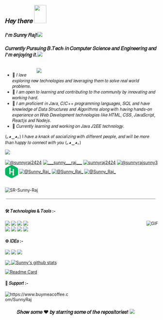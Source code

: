 <h2> 𝐻𝑒𝑦 𝑡ℎ𝑒𝑟𝑒 <img src="https://media.giphy.com/media/QX1OLGwOdE2X5kjn9w/giphy.gif" height="60" width="40"></h2>
<h3 style=font-family: 'Fuzzy Bubbles', cursive;>𝐼'𝑚 𝑆𝑢𝑛𝑛𝑦 𝑅𝑎𝑗!<img src="https://media.giphy.com/media/mGcNjsfWAjY5AEZNw6/giphy.gif" width="50"></h3>
<h3> 𝐶𝑢𝑟𝑟𝑒𝑛𝑡𝑙𝑦 𝑃𝑢𝑟𝑠𝑢𝑖𝑛𝑔 𝐵.𝑇𝑒𝑐ℎ 𝑖𝑛 𝐶𝑜𝑚𝑝𝑢𝑡𝑒𝑟 𝑆𝑐𝑖𝑒𝑛𝑐𝑒 𝑎𝑛𝑑 𝐸𝑛𝑔𝑖𝑛𝑒𝑒𝑟𝑖𝑛𝑔 𝑎𝑛𝑑 𝐼'𝑚 𝑒𝑛𝑗𝑜𝑦𝑖𝑛𝑔 𝑖𝑡.<img src="https://media.giphy.com/media/VgCDAzcKvsR6OM0uWg/giphy.gif" width="50"> </h3><br>

<img align='right' src="https://miro.medium.com/max/680/1*IRGHmiGsa16stedQvIaZfw.gif" width="400">
<!-- <img align='right' src="https://media.giphy.com/media/7G9YhMtnt2FQR9Sscd/giphy.gif" width="400"> -->

<!-- 
- 🎓 I'm currently learning - Backend Web Development//fsymbols.com
- 🤿 I'm looking forward to collaborate on topics related to - DSA , Web Development , Python , Java , C/C++
- 🐞 Fun Fact -: Code is like humor. When you have to explain it , it's bad -->
<ul>
<li>📌 𝐼 𝑙𝑜𝑣𝑒 𝑒𝑥𝑝𝑙𝑜𝑟𝑖𝑛𝑔 𝑛𝑒𝑤 𝑡𝑒𝑐ℎ𝑛𝑜𝑙𝑜𝑔𝑖𝑒𝑠 𝑎𝑛𝑑 𝑙𝑒𝑣𝑒𝑟𝑎𝑔𝑖𝑛𝑔 𝑡ℎ𝑒𝑚 𝑡𝑜 𝑠𝑜𝑙𝑣𝑒 𝑟𝑒𝑎𝑙 𝑤𝑜𝑟𝑙𝑑 𝑝𝑟𝑜𝑏𝑙𝑒𝑚𝑠.</li>
<li>📌 𝐼 𝑎𝑚 𝑜𝑝𝑒𝑛 𝑡𝑜 𝑙𝑒𝑎𝑟𝑛𝑖𝑛𝑔 𝑎𝑛𝑑 𝑐𝑜𝑛𝑡𝑟𝑖𝑏𝑢𝑡𝑖𝑛𝑔 𝑡𝑜 𝑡ℎ𝑒 𝑐𝑜𝑚𝑚𝑢𝑛𝑖𝑡𝑦 𝑏𝑦 𝑖𝑛𝑛𝑜𝑣𝑎𝑡𝑖𝑛𝑔 𝑎𝑛𝑑 𝑤𝑜𝑟𝑘𝑖𝑛𝑔 ℎ𝑎𝑟𝑑.</li>
<li>📌 𝐼 𝑎𝑚 𝑝𝑟𝑜𝑓𝑖𝑐𝑖𝑒𝑛𝑡 𝑖𝑛 𝐽𝑎𝑣𝑎, 𝐶/𝐶++ 𝑝𝑟𝑜𝑔𝑟𝑎𝑚𝑚𝑖𝑛𝑔 𝑙𝑎𝑛𝑔𝑢𝑎𝑔𝑒𝑠, 𝑆𝑄𝐿 𝑎𝑛𝑑 ℎ𝑎𝑣𝑒 𝑘𝑛𝑜𝑤𝑙𝑒𝑑𝑔𝑒 𝑜𝑓 𝐷𝑎𝑡𝑎 𝑆𝑡𝑟𝑢𝑐𝑡𝑢𝑟𝑒𝑠 𝑎𝑛𝑑 𝐴𝑙𝑔𝑜𝑟𝑖𝑡ℎ𝑚𝑠 𝑎𝑙𝑜𝑛𝑔 𝑤𝑖𝑡ℎ ℎ𝑎𝑣𝑖𝑛𝑔 ℎ𝑎𝑛𝑑𝑠-𝑜𝑛 𝑒𝑥𝑝𝑒𝑟𝑖𝑒𝑛𝑐𝑒 𝑜𝑛 𝑊𝑒𝑏 𝐷𝑒𝑣𝑒𝑙𝑜𝑝𝑚𝑒𝑛𝑡 𝑡𝑒𝑐ℎ𝑛𝑜𝑙𝑜𝑔𝑖𝑒𝑠 𝑙𝑖𝑘𝑒 𝐻𝑇𝑀𝐿, 𝐶𝑆𝑆, 𝐽𝑎𝑣𝑎𝑆𝑐𝑟𝑖𝑝𝑡, 𝑅𝑒𝑎𝑐𝑡𝑗𝑠 𝑎𝑛𝑑 𝑁𝑜𝑑𝑒𝑗𝑠.</li>
<li>📌 𝐶𝑢𝑟𝑟𝑒𝑛𝑡𝑙𝑦 𝑙𝑒𝑎𝑟𝑛𝑖𝑛𝑔 𝑎𝑛𝑑 𝑤𝑜𝑟𝑘𝑖𝑛𝑔 𝑜𝑛 𝐽𝑎𝑣𝑎 𝐽2𝐸𝐸 𝑡𝑒𝑐ℎ𝑛𝑜𝑙𝑜𝑔𝑦.</li>
</ul>

<!-- https://assets5.lottiefiles.com/packages/lf20_tsdnk8ut.json -->
(｡◕‿◕｡) I ℎ𝑎𝑣𝑒 𝑎 𝑘𝑛𝑎𝑐𝑘 𝑜𝑓 𝑠𝑜𝑐𝑖𝑎𝑙𝑖𝑧𝑖𝑛𝑔 𝑤𝑖𝑡ℎ 𝑑𝑖𝑓𝑓𝑒𝑟𝑒𝑛𝑡 𝑝𝑒𝑜𝑝𝑙𝑒, 𝑎𝑛𝑑 𝑤𝑖𝑙𝑙 𝑏𝑒 𝑚𝑜𝑟𝑒 𝑡ℎ𝑎𝑛 ℎ𝑎𝑝𝑝𝑦 𝑡𝑜 𝑐𝑜𝑛𝑛𝑒𝑐𝑡 𝑤𝑖𝑡ℎ 𝑦𝑜𝑢 (｡◕‿◕｡)
<br>
<!-- (｡◕‿◕｡) I ℎ𝑎𝑣𝑒 𝑎 𝑘𝑛𝑎𝑐𝑘 𝑜𝑓 𝑠𝑜𝑐𝑖𝑎𝑙𝑖𝑧𝑖𝑛𝑔 𝑤𝑖𝑡ℎ 𝑑𝑖𝑓𝑓𝑒𝑟𝑒𝑛𝑡 𝑝𝑒𝑜𝑝𝑙𝑒, 𝑎𝑛𝑑 𝑤𝑖𝑙𝑙 𝑏𝑒 𝑚𝑜𝑟𝑒 𝑡ℎ𝑎𝑛 ℎ𝑎𝑝𝑝𝑦 𝑡𝑜 𝑐𝑜𝑛𝑛𝑒𝑐𝑡 𝑤𝑖𝑡ℎ 𝑦𝑜𝑢 (｡◕‿◕｡) -->
  
<img src="https://media.giphy.com/media/7xWWnhbzGtpwEcbYvP/giphy.gif" width="100">

<p align="left">
<a href="https://dev.to/@sunnyraj2424" target="blank"><img align="center" src="https://d2fltix0v2e0sb.cloudfront.net/dev-black.png" alt="@sunnyraj2424" height="43" width="43" /></a>
<a href="https://instagram.com/___sunny___raj___" target="blank"><img align="center" src="https://img.icons8.com/cute-clipart/2x/instagram-new.png" alt="___sunny___raj___" height="43" width="43" /></a>
<a href="https://linkedin.com/in/sunnyraj2424" target="blank"><img align="center" src="https://img.icons8.com/cute-clipart/2x/linkedin.png" alt="sunnyraj2424" height="43" width="43" /></a>
<a href="https://twitter.com/@sunnyrajsunny3" target="blank"><img align="center" src="https://img.icons8.com/cute-clipart/2x/twitter.png" alt="@sunnyrajsunny3" height="43" width="43" /></a>
<a href="https://www.hackerrank.com/Sunny_Raj_2023" target="blank"><img align="center" src="https://github.com/amangupta37/KNOW-ME-app/blob/main/hacker-rank.png" alt="@Sunny_Raj_" height="43" width="43" /></a>
<a href="https://leetcode.com/SR-Sunny-Raj/" target="blank"><img align="center" src="https://img.icons8.com/external-tal-revivo-shadow-tal-revivo/43/000000/external-level-up-your-coding-skills-and-quickly-land-a-job-logo-shadow-tal-revivo.png" alt="@Sunny_Raj_" /></a>
<a href="https://www.codechef.com/users/mr_c0d3r" target="blank"><img align="center" src="https://img.icons8.com/ios/43/000000/codechef.png" alt="@Sunny_Raj_" /></a>
<a href="https://auth.geeksforgeeks.org/user/sunnyraj1333/practice" target="blank"><img align="center" src="https://img.icons8.com/color/43/000000/GeeksforGeeks.png" alt="@Sunny_Raj_" /></a>
  
  
</br>
<br> 
<p>
    <align="center"> <img src="https://komarev.com/ghpvc/?username=SR-Sunny-Raj&label=Visitors%20&color=0e75b6&style=plastic" alt="SR-Sunny-Raj" />
</p>
<img src="https://github.com/KKhushhalR2405/Bio/blob/master/border.gif" width="1100px" height="10px"></h2>

<!-- #### 🛠️ Technologies & Tools :- -->
<h4> 🛠️ 𝑇𝑒𝑐ℎ𝑛𝑜𝑙𝑜𝑔𝑖𝑒𝑠 & 𝑇𝑜𝑜𝑙𝑠 :- </h4>
<img align="right" alt="GIF" height="300px" src="https://media.giphy.com/media/xT9IgzoKnwFNmISR8I/giphy.gif" />
<p float="left">
<img src="https://img.icons8.com/color/64/c-programming.png"/>
<img src="https://img.icons8.com/color/64/c-plus-plus-logo.png"/>
<img src="https://img.icons8.com/color/64/java-coffee-cup-logo--v1.png"/>
<img src="https://img.icons8.com/color/64/python.png"/>
<br>
<img src="https://img.icons8.com/color/64/html-5--v1.png"/>
<img src="https://img.icons8.com/color/64/css3.png"/>
<img src="https://img.icons8.com/color/64/javascript--v1.png"/>
<img src="https://img.icons8.com/color/64/nodejs.png"/>
</p>

<!-- #### ⚙ IDEs :- -->
<h4> ⚙ 𝐼𝐷𝐸𝑠 :-</h4>
<p float="left">
<img src="https://img.icons8.com/color/64/000000/pycharm.png"/>
<img src="https://img.icons8.com/color/64/000000/intellij-idea.png"/>
<img src="https://img.icons8.com/fluent/64/000000/visual-studio-code-2019.png"/>
</p>

<p align="left">
<a href="https://github.com/SR-Sunny-Raj">
<img align="center" src="https://github-readme-stats.vercel.app/api/top-langs/?username=SR-Sunny-Raj&theme=gruvbox&line_height=10&langs_count=8&layout=compact" />
</a>
<!-- <br> -->
<a href="https://github.com/SR-Sunny-Raj">
 <img align="center" src="https://github-readme-stats.vercel.app/api?username=SR-Sunny-Raj&show_icons=true&theme=gruvbox&line_height=27" alt="Sunny's github stats"/>
</a>
  
[![Readme Card](https://github-readme-stats.vercel.app/api/pin/?username=SR-Sunny-Raj&repo=github-readme-stats&show_owner&theme=gruvbox_light)](https://github.com/anuraghazra/github-readme-stats)
  
<!-- #### 🔰 Support :- -->
<h4> 🔰 𝑆𝑢𝑝𝑝𝑜𝑟𝑡 :-</h4>
<p float="left">
<a href="https://www.buymeacoffee.com/SunnyRaj"> <img align="left" src="https://cdn.buymeacoffee.com/buttons/v2/default-yellow.png" height="50" width="210" alt="https://www.buymeacoffee.com/SunnyRaj" /></a></p><br><br>

<h3 align="center">
<!-- Show some ❤️ by starring some of the repositories! -->
𝑆ℎ𝑜𝑤 𝑠𝑜𝑚𝑒 ❤️ 𝑏𝑦 𝑠𝑡𝑎𝑟𝑟𝑖𝑛𝑔 𝑠𝑜𝑚𝑒 𝑜𝑓 𝑡ℎ𝑒 𝑟𝑒𝑝𝑜𝑠𝑖𝑡𝑜𝑟𝑖𝑒𝑠!
<img src="https://emojis.slackmojis.com/emojis/images/1588315024/8823/hyperkitty.gif?1588315024" width="30"></h3>
